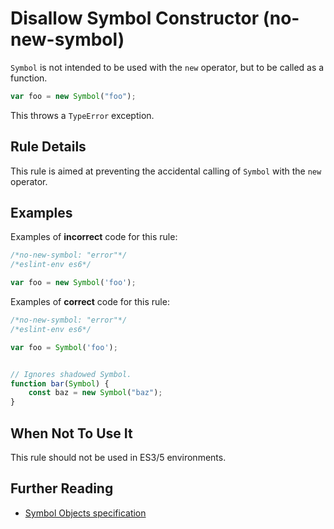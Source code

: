 # Disallow Symbol Constructor (no-new-symbol)

`Symbol` is not intended to be used with the `new` operator, but to be called as a function.

```js
var foo = new Symbol("foo");
```

This throws a `TypeError` exception.

## Rule Details

This rule is aimed at preventing the accidental calling of `Symbol` with the `new` operator.

## Examples

Examples of **incorrect** code for this rule:

```js
/*no-new-symbol: "error"*/
/*eslint-env es6*/

var foo = new Symbol('foo');
```

Examples of **correct** code for this rule:

```js
/*no-new-symbol: "error"*/
/*eslint-env es6*/

var foo = Symbol('foo');


// Ignores shadowed Symbol.
function bar(Symbol) {
    const baz = new Symbol("baz");
}

```

## When Not To Use It

This rule should not be used in ES3/5 environments.

## Further Reading

* [Symbol Objects specification](https://www.ecma-international.org/ecma-262/6.0/#sec-symbol-objects)
